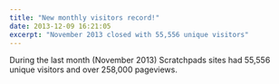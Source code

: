 ```yaml
---
title: "New monthly visitors record!"
date: 2013-12-09 16:21:05
excerpt: "November 2013 closed with 55,556 unique visitors"
---
```


During the last month (November 2013) Scratchpads sites had 55,556 unique visitors and over 258,000 pageviews.
